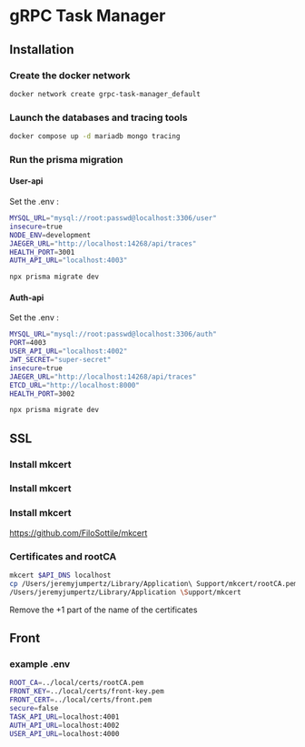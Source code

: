# gRPC Task Manager

## Installation

### Create the docker network

```bash
docker network create grpc-task-manager_default
```

### Launch the databases and tracing tools

```bash
docker compose up -d mariadb mongo tracing
```

### Run the prisma migration

#### User-api

Set the .env :

```bash
MYSQL_URL="mysql://root:passwd@localhost:3306/user"
insecure=true
NODE_ENV=development
JAEGER_URL="http://localhost:14268/api/traces"
HEALTH_PORT=3001
AUTH_API_URL="localhost:4003"
```

```bash
npx prisma migrate dev
```

#### Auth-api

Set the .env :

```bash
MYSQL_URL="mysql://root:passwd@localhost:3306/auth"
PORT=4003
USER_API_URL="localhost:4002"
JWT_SECRET="super-secret"
insecure=true
JAEGER_URL="http://localhost:14268/api/traces"
ETCD_URL="http://localhost:8000"
HEALTH_PORT=3002
```

```bash
npx prisma migrate dev
```

## SSL

### Install mkcert

### Install mkcert

### Install mkcert

https://github.com/FiloSottile/mkcert

### Certificates and rootCA

```bash
mkcert $API_DNS localhost
cp /Users/jeremyjumpertz/Library/Application\ Support/mkcert/rootCA.pem .
/Users/jeremyjumpertz/Library/Application \Support/mkcert
```

Remove the +1 part of the name of the certificates

## Front

### example .env

```bash
ROOT_CA=../local/certs/rootCA.pem
FRONT_KEY=../local/certs/front-key.pem
FRONT_CERT=../local/certs/front.pem
secure=false
TASK_API_URL=localhost:4001
AUTH_API_URL=localhost:4002
USER_API_URL=localhost:4000
```
